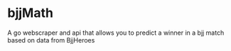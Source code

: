 # bjjMath
A go webscraper and api that allows you to predict a winner in a bjj match based on data from BjjHeroes 
